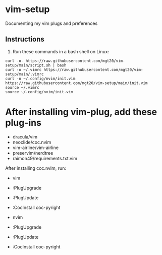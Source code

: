 # vim-setup

Documenting my vim plugs and preferences

## Instructions

1. Run these commands in a bash shell on Linux:

```
curl -o- https://raw.githubusercontent.com/mgt20/vim-setup/main/script.sh | bash
curl -o ~/.vimrc https://raw.githubusercontent.com/mgt20/vim-setup/main/.vimrc 
curl -o ~/.config/nvim/init.vim https://raw.githubusercontent.com/mgt20/vim-setup/main/init.vim 
source ~/.vimrc
source ~/.config/nvim/init.vim
```


# After installing vim-plug, add these plug-ins

- dracula/vim
- neoclide/coc.nvim
- vim-airline/vim-airline
- preservim/nerdtree
- raimon49/requirements.txt.vim

After installing coc.nvim, run:
- vim
- :PlugUpgrade
- :PlugUpdate
- :CocInstall coc-pyright

- nvim
- :PlugUpgrade
- :PlugUpdate
- :CocInstall coc-pyright


